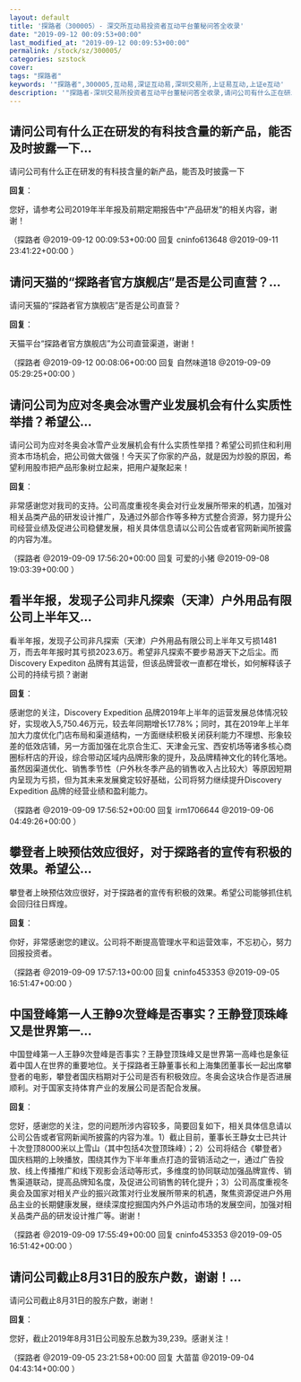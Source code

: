 ```yaml
---
layout: default
title: '探路者（300005）- 深交所互动易投资者互动平台董秘问答全收录'
date: "2019-09-12 00:09:53+00:00"
last_modified_at: "2019-09-12 00:09:53+00:00"
permalink: /stock/sz/300005/
categories: szstock
cover: 
tags: "探路者"
keywords: '"探路者",300005,互动易,深证互动易,深圳交易所,上证易互动,上证e互动'
description: '"探路者-深圳交易所投资者互动平台董秘问答全收录,请问公司有什么正在研发的有科技含量的新产品，能否及时披露一下"'
---
```


## 请问公司有什么正在研发的有科技含量的新产品，能否及时披露一下...

请问公司有什么正在研发的有科技含量的新产品，能否及时披露一下

**回复**：

您好，请参考公司2019年半年报及前期定期报告中“产品研发”的相关内容，谢谢！ 

（探路者  @2019-09-12 00:09:53+00:00 回复 cninfo613648  @2019-09-11 23:41:22+00:00 ）

## 请问天猫的“探路者官方旗舰店”是否是公司直营？...

请问天猫的“探路者官方旗舰店”是否是公司直营？

**回复**：

天猫平台“探路者官方旗舰店”为公司直营渠道，谢谢！ 

（探路者  @2019-09-12 00:08:06+00:00 回复 自然味道18  @2019-09-09 05:29:25+00:00 ）

## 请问公司为应对冬奥会冰雪产业发展机会有什么实质性举措？希望公...

请问公司为应对冬奥会冰雪产业发展机会有什么实质性举措？希望公司抓住和利用资本市场机会，把公司做大做强！今天买了你家的产品，就是因为炒股的原因，希望利用股市把产品形象树立起来，把用户凝聚起来！

**回复**：

非常感谢您对我司的支持。公司高度重视冬奥会对行业发展所带来的机遇，加强对相关品类产品的研发设计推广，及通过外部合作等多种方式整合资源，努力提升公司经营业绩及促进公司稳健发展，相关具体信息请以公司公告或者官网新闻所披露的内容为准。 

（探路者  @2019-09-09 17:56:20+00:00 回复 可爱的小猪  @2019-09-08 19:03:39+00:00 ）

## 看半年报，发现子公司非凡探索（天津）户外用品有限公司上半年又...

看半年报，发现子公司非凡探索（天津）户外用品有限公司上半年又亏损1481万，而去年年报时其亏损2023.6万。希望非凡探索不要步易游天下之后尘。而Discovery Expediton 品牌有其运营，但该品牌营收一直都在增长，如何解释该子公司的持续亏损？谢谢

**回复**：

感谢您的关注，Discovery Expedition 品牌2019年上半年的运营发展总体情况较好，实现收入5,750.46万元，较去年同期增长17.78%；同时，其在2019年上半年加大力度优化门店布局和渠道结构，一方面继续积极关闭获利能力不理想、形象较差的低效店铺，另一方面加强在北京合生汇、天津金元宝、西安机场等诸多核心商圈标杆店的开设，综合带动区域内品牌形象的提升，及品牌精神文化的转化落地。虽然因渠道优化、销售季节性（户外秋冬季产品的销售收入占比较大）等原因短期内呈现为亏损，但为其未来发展奠定较好基础，公司将努力继续提升Discovery Expedition 品牌的经营业绩和盈利能力。 

（探路者  @2019-09-09 17:56:52+00:00 回复 irm1706644  @2019-09-06 04:49:26+00:00 ）

## 攀登者上映预估效应很好，对于探路者的宣传有积极的效果。希望公...

攀登者上映预估效应很好，对于探路者的宣传有积极的效果。希望公司能够抓住机会回归往日辉煌。

**回复**：

你好，非常感谢您的建议。公司将不断提高管理水平和运营效率，不忘初心，努力回报投资者。 

（探路者  @2019-09-09 17:57:13+00:00 回复 cninfo453353  @2019-09-05 16:51:47+00:00 ）

## 中国登峰第一人王静9次登峰是否事实？王静登顶珠峰又是世界第一...

中国登峰第一人王静9次登峰是否事实？王静登顶珠峰又是世界第一高峰也是象征着中国人在世界的重要地位。关于探路者王静董事长和上海集团董事长一起出席攀登者的电影，攀登者国庆档期对于公司是否有积极效应。冬奥会这块合作是否进展顺利。对于国家支持体育产业的发展公司是否配合发展。

**回复**：

您好，感谢您的关注，您的问题所涉内容较多，简要回复如下，相关具体信息请以公司公告或者官网新闻所披露的内容为准。1）截止目前，董事长王静女士已共计十次登顶8000米以上雪山（其中包括4次登顶珠峰）；2）公司将结合《攀登者》国庆档期的上映播放，围绕其作为下半年重点打造的营销活动之一，通过广告投放、线上传播推广和线下观影会活动等形式，多维度的协同联动加强品牌宣传、销售渠道联动，提高品牌知名度，及促进公司销售的转化提升；3）公司高度重视冬奥会及国家对相关产业的振兴政策对行业发展所带来的机遇，聚焦资源促进户外用品主业的长期健康发展，继续深度挖掘国内外户外运动市场的发展空间，加强对相关品类产品的研发设计推广等。谢谢！ 

（探路者  @2019-09-09 17:55:49+00:00 回复 cninfo453353  @2019-09-05 16:51:42+00:00 ）

## 请问公司截止8月31日的股东户数，谢谢！...

请问公司截止8月31日的股东户数，谢谢！

**回复**：

您好，截止2019年8月31日公司股东总数为39,239。感谢关注！ 

（探路者  @2019-09-05 23:21:58+00:00 回复 大苗苗  @2019-09-04 04:43:14+00:00 ）

